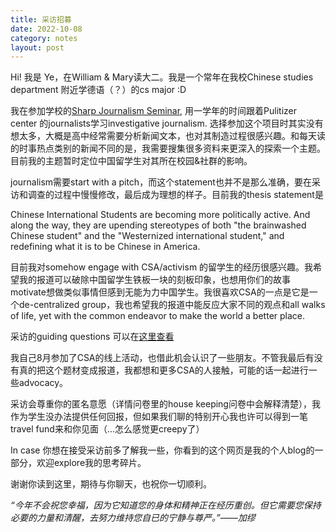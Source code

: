 ```yaml
---
title: 采访招募
date: 2022-10-08
category: notes
layout: post
---
```


Hi! 我是 Ye，在William & Mary读大二。我是一个常年在我校Chinese studies department 附近学德语（？）的cs major :D

我在参加学校的[Sharp Journalism Seminar](https://www.wm.edu/as/charlescenter/journalism/sharp-seminar/index.php), 用一学年的时间跟着Pulitizer center 的journalists学习investigative journalism. 选择参加这个项目时其实没有想太多，大概是高中经常需要分析新闻文本，也对其制造过程很感兴趣。和每天读的时事热点类别的新闻不同的是，我需要搜集很多资料来更深入的探索一个主题。目前我的主题暂时定位中国留学生对其所在校园&社群的影响。

journalism需要start with a pitch，而这个statement也并不是那么准确，要在采访和调查的过程中慢慢修改，最后成为理想的样子。目前我的thesis statement是

Chinese International Students are becoming more politically active. And along the way, they are upending stereotypes of both "the brainwashed Chinese student" and the "Westernized international student," and redefining what it is to be Chinese in America.  

目前我对somehow engage with CSA/activism 的留学生的经历很感兴趣。我希望我的报道可以破除中国留学生铁板一块的刻板印象，也想用你们的故事motivate想做类似事情但感到无能为力中国学生。我很喜欢CSA的一点是它是一个de-centralized group，我也希望我的报道中能反应大家不同的观点和all walks of life, yet with the common endeavor to make the world a better place. 

采访的guiding questions 可以在[这里查看](https://docs.google.com/document/d/16LaZvtJubm-KNsPO63dciHzkyaZy9jWmTvO2f6Ad3CI/edit?usp=sharing) 

我自己8月参加了CSA的线上活动，也借此机会认识了一些朋友。不管我最后有没有真的把这个题材变成报道，我都想和更多CSA的人接触，可能的话一起进行一些advocacy。

采访会尊重你的匿名意愿（详情问卷里的house keeping问卷中会解释清楚），我作为学生没办法提供任何回报，但如果我们聊的特别开心我也许可以得到一笔travel fund来和你见面（...怎么感觉更creepy了）

In case 你想在接受采访前多了解我一些，你看到的这个网页是我的个人blog的一部分，欢迎explore我的思考碎片。

谢谢你读到这里，期待与你聊天，也祝你一切顺利。

*“今年不会祝您幸福，因为它知道您的身体和精神正在经历重创。但它需要您保持必要的力量和清醒，去努力维持您自已的宁静与尊严。”——加缪*